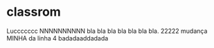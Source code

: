 # classrom
Luccccccc NNNNNNNNNN bla bla bla bla bla bla bla.
22222
mudança MINHA da linha 4 badadaaddadada
